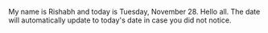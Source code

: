 My name is Rishabh and today is Tuesday, November 28. Hello all. The date will automatically update to today's date in case you did not notice.
